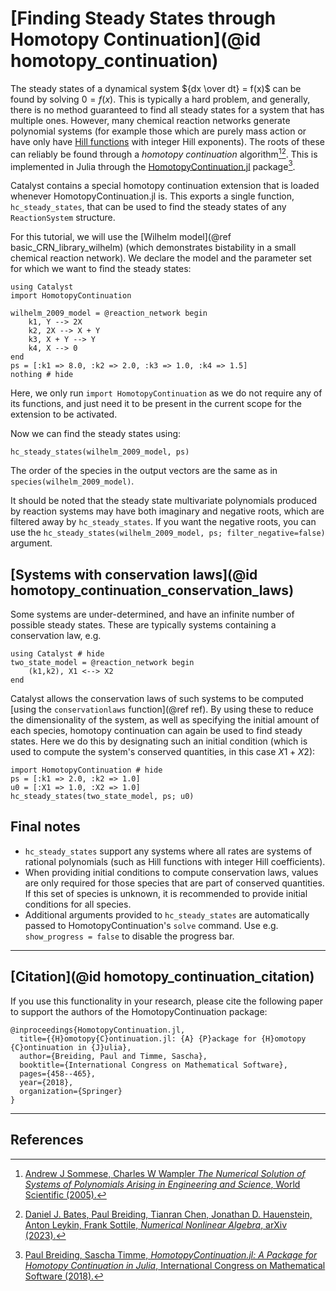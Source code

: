 # [Finding Steady States through Homotopy Continuation](@id homotopy_continuation)

The steady states of a dynamical system ${dx \over dt} = f(x)$ can be found by
solving $0 = f(x)$. This is typically a hard problem, and generally, there is no
method guaranteed to find all steady states for a system that has multiple ones.
However, many chemical reaction networks generate polynomial systems (for
example those which are purely mass action or have only have [Hill functions](https://en.wikipedia.org/wiki/Hill_equation_(biochemistry)) with
integer Hill exponents). The roots of these can reliably be found through a
*homotopy continuation* algorithm[^1][^2]. This is implemented in Julia through the
[HomotopyContinuation.jl](https://www.juliahomotopycontinuation.org/) package[^3].

Catalyst contains a special homotopy continuation extension that is loaded whenever HomotopyContinuation.jl is. This exports a single function, `hc_steady_states`, that can be used to find the steady states of any `ReactionSystem` structure.


For this tutorial, we will use the [Wilhelm model](@ref basic_CRN_library_wilhelm) (which
demonstrates bistability in a small chemical reaction network). We declare the
model and the parameter set for which we want to find the steady states:
```@example hc_basics
using Catalyst
import HomotopyContinuation

wilhelm_2009_model = @reaction_network begin
    k1, Y --> 2X
    k2, 2X --> X + Y
    k3, X + Y --> Y
    k4, X --> 0
end
ps = [:k1 => 8.0, :k2 => 2.0, :k3 => 1.0, :k4 => 1.5]
nothing # hide
```
Here, we only run `import HomotopyContinuation` as we do not require any of its functions, and just need it to be present in the current scope for the extension to be activated.

Now we can find the steady states using:
```@example hc_basics
hc_steady_states(wilhelm_2009_model, ps)
```
The order of the species in the output vectors are the same as in `species(wilhelm_2009_model)`.

It should be noted that the steady state multivariate polynomials produced by reaction systems may have both imaginary and negative roots, which are filtered away by `hc_steady_states`. If you want the negative roots, you can use the `hc_steady_states(wilhelm_2009_model, ps; filter_negative=false)` argument.

## [Systems with conservation laws](@id homotopy_continuation_conservation_laws)
Some systems are under-determined, and have an infinite number of possible steady states. These are typically systems containing a conservation
law, e.g.
```@example hc_claws
using Catalyst # hide
two_state_model = @reaction_network begin
    (k1,k2), X1 <--> X2
end
```
Catalyst allows the conservation laws of such systems to be computed [using the `conservationlaws` function](@ref ref). By using these to reduce the dimensionality of the system, as well as specifying the initial amount of each species, homotopy continuation can again be used to find steady states. Here we do this by designating such an initial condition (which is used to compute the system's conserved quantities, in this case $X1 + X2$):
```@example hc_claws
import HomotopyContinuation # hide
ps = [:k1 => 2.0, :k2 => 1.0]
u0 = [:X1 => 1.0, :X2 => 1.0]
hc_steady_states(two_state_model, ps; u0)
```

## Final notes
- `hc_steady_states` support any systems where all rates are systems of rational polynomials (such as Hill functions with integer Hill coefficients).
- When providing initial conditions to compute conservation laws, values are only required for those species that are part of conserved quantities. If this set of species is unknown, it is recommended to provide initial conditions for all species. 
- Additional arguments provided to `hc_steady_states` are automatically passed to HomotopyContinuation's `solve` command. Use e.g. `show_progress = false` to disable the progress bar.


---
## [Citation](@id homotopy_continuation_citation)
If you use this functionality in your research, please cite the following paper to support the authors of the HomotopyContinuation package:
```
@inproceedings{HomotopyContinuation.jl,
  title={{H}omotopy{C}ontinuation.jl: {A} {P}ackage for {H}omotopy {C}ontinuation in {J}ulia},
  author={Breiding, Paul and Timme, Sascha},
  booktitle={International Congress on Mathematical Software},
  pages={458--465},
  year={2018},
  organization={Springer}
}
```


---
## References
[^1]: [Andrew J Sommese, Charles W Wampler *The Numerical Solution of Systems of Polynomials Arising in Engineering and Science*, World Scientific (2005).](https://www.worldscientific.com/worldscibooks/10.1142/5763#t=aboutBook)
[^2]: [Daniel J. Bates, Paul Breiding, Tianran Chen, Jonathan D. Hauenstein, Anton Leykin, Frank Sottile, *Numerical Nonlinear Algebra*, arXiv (2023).](https://arxiv.org/abs/2302.08585)
[^3]: [Paul Breiding, Sascha Timme, *HomotopyContinuation.jl: A Package for Homotopy Continuation in Julia*, International Congress on Mathematical Software (2018).](https://link.springer.com/chapter/10.1007/978-3-319-96418-8_54)
